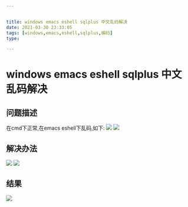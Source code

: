 ```yaml
---


title: windows emacs eshell sqlplus 中文乱码解决
date: 2021-03-30 23:33:05
tags: [windows,emacs,eshell,sqlplus,编码]
type:

---
```



# windows emacs eshell sqlplus 中文乱码解决


## 问题描述

在cmd下正常,在emacs eshell下乱码,如下:
![](https://img-blog.csdnimg.cn/20201104134844608.png?x-oss-process=image/watermark,type_ZmFuZ3poZW5naGVpdGk,shadow_10,text_aHR0cHM6Ly9ibG9nLmNzZG4ubmV0L3FxXzMxNjQ2NjU3,size_16,color_FFFFFF,t_70#pic_center#alt=cmd)
![](https://img-blog.csdnimg.cn/2020110413494168.png?x-oss-process=image/watermark,type_ZmFuZ3poZW5naGVpdGk,shadow_10,text_aHR0cHM6Ly9ibG9nLmNzZG4ubmV0L3FxXzMxNjQ2NjU3,size_16,color_FFFFFF,t_70#pic_center#alt=emacs%20eshell)


## 解决办法

![](https://img-blog.csdnimg.cn/20201104141133706.png?x-oss-process=image/watermark,type_ZmFuZ3poZW5naGVpdGk,shadow_10,text_aHR0cHM6Ly9ibG9nLmNzZG4ubmV0L3FxXzMxNjQ2NjU3,size_16,color_FFFFFF,t_70#pic_center#alt=%E5%9C%A8%E8%BF%99%E9%87%8C%E6%8F%92%E5%85%A5%E5%9B%BE%E7%89%87%E6%8F%8F%E8%BF%B0)
![](https://img-blog.csdnimg.cn/20201104141222990.png?x-oss-process=image/watermark,type_ZmFuZ3poZW5naGVpdGk,shadow_10,text_aHR0cHM6Ly9ibG9nLmNzZG4ubmV0L3FxXzMxNjQ2NjU3,size_16,color_FFFFFF,t_70#pic_center#alt=%E5%9C%A8%E8%BF%99%E9%87%8C%E6%8F%92%E5%85%A5%E5%9B%BE%E7%89%87%E6%8F%8F%E8%BF%B0)


## 结果

![](https://img-blog.csdnimg.cn/20201104141327715.png?x-oss-process=image/watermark,type_ZmFuZ3poZW5naGVpdGk,shadow_10,text_aHR0cHM6Ly9ibG9nLmNzZG4ubmV0L3FxXzMxNjQ2NjU3,size_16,color_FFFFFF,t_70#pic_center#alt=%E5%9C%A8%E8%BF%99%E9%87%8C%E6%8F%92%E5%85%A5%E5%9B%BE%E7%89%87%E6%8F%8F%E8%BF%B0)
